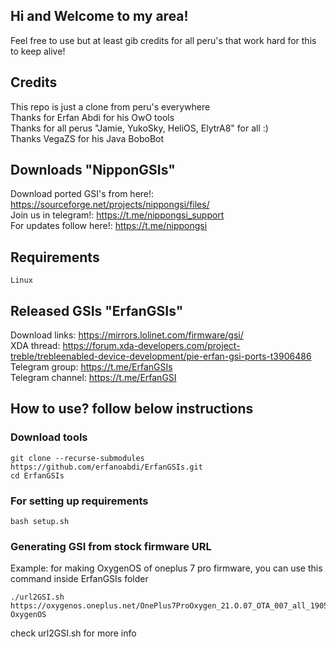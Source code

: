 ## Hi and Welcome to my area!
Feel free to use but at least gib credits for all peru's that work hard for this to keep alive!  

## Credits
This repo is just a clone from peru's everywhere  
Thanks for Erfan Abdi for his OwO tools  
Thanks for all perus "Jamie, YukoSky, HeliOS, ElytrA8" for all :)  
Thanks VegaZS for his Java BoboBot  

## Downloads "NipponGSIs"
Download ported GSI's from here!: https://sourceforge.net/projects/nippongsi/files/  
Join us in telegram!: https://t.me/nippongsi_support  
For updates follow here!: https://t.me/nippongsi  

## Requirements
    Linux

## Released GSIs "ErfanGSIs"
Download links: https://mirrors.lolinet.com/firmware/gsi/  
XDA thread: https://forum.xda-developers.com/project-treble/trebleenabled-device-development/pie-erfan-gsi-ports-t3906486  
Telegram group: https://t.me/ErfanGSIs  
Telegram channel: https://t.me/ErfanGSI  

## How to use? follow below instructions

### Download tools
```
git clone --recurse-submodules https://github.com/erfanoabdi/ErfanGSIs.git
cd ErfanGSIs
```

### For setting up requirements
    bash setup.sh

### Generating GSI from stock firmware URL
Example: for making OxygenOS of oneplus 7 pro firmware, you can use this command inside ErfanGSIs folder
```
./url2GSI.sh https://oxygenos.oneplus.net/OnePlus7ProOxygen_21.O.07_OTA_007_all_1905120542_fc480574576b4843.zip OxygenOS
```
check url2GSI.sh for more info
